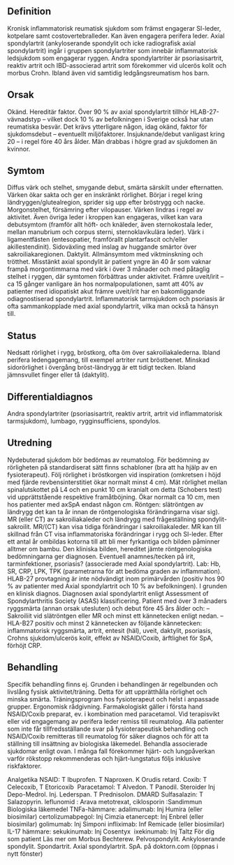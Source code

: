 ## Definition

Kronisk inflammatorisk reumatisk sjukdom som främst engagerar SI-leder, kotpelare samt costovertebralleder. Kan även engagera perifera leder. Axial spondylartrit (ankyloserande spondylit och icke radiografisk axial spondylartrit) ingår i gruppen spondylartriter som innebär inflammatorisk ledsjukdom som engagerar ryggen. Andra spondylartriter är psoriasisartrit, reaktiv artrit och IBD-associerad artrit som förekommer vid ulcerös kolit och morbus Crohn. Ibland även vid samtidig ledgångsreumatism hos barn.

## Orsak

Okänd. Hereditär faktor. Över 90 % av axial spondylartrit tillhör HLAB-27-vävnadstyp – vilket dock 10 % av befolkningen i Sverige också har utan reumatiska besvär. Det krävs ytterligare någon, idag okänd, faktor för sjukdomsdebut – eventuellt miljöfaktorer. Insjuknande/debut vanligast kring 20 – i regel före 40 års ålder. Män drabbas i högre grad av sjukdomen än kvinnor.

## Symtom

Diffus värk och stelhet, smygande debut, smärta särskilt under efternatten. Värken ökar sakta och ger en inskränkt rörlighet. Börjar i regel kring ländryggen/glutealregion, sprider sig upp efter bröstrygg och nacke. Morgonstelhet, försämring efter vilopauser. Värken lindras i regel av aktivitet. Även övriga leder i kroppen kan engageras, vilket kan vara debutsymtom (framför allt höft- och knäleder, även sternokostala leder, mellan manubrium och corpus sterni, sternoklavikulära leder). Värk i ligamentfästen (entesopatier, framförallt plantarfascit och/eller akillestendinit). Sidoväxling med inslag av huggande smärtor över sakroiliakaregionen. Daktylit. Allmänsymtom med viktminskning och trötthet.
Misstänkt axial spondylit är patient yngre än 40 år som vaknar frampå morgontimmarna med värk i över 3 månader och med påtaglig stelhet i ryggen, där symtomen förbättras under aktivitet. Främre uveit/irit – ca 15 gånger vanligare än hos normalpopulationen, samt att 40% av patienter med idiopatiskt akut främre uveit/irit har en bakomliggande odiagnostiserad spondylartrit. Inflammatorisk tarmsjukdom och psoriasis är ofta sammankopplade med axial spondylartrit, vilka man också ta hänsyn till.

## Status

Nedsatt rörlighet i rygg, bröstkorg, ofta öm över sakroiliakalederna. Ibland perifera ledengagemang, till exempel artriter runt bröstbenet. Minskad sidorörlighet i övergång bröst-ländrygg är ett tidigt tecken. Ibland jämnsvullet finger eller tå (daktylit).

## Differentialdiagnos

Andra spondylartriter (psoriasisartrit, reaktiv artrit, artrit vid inflammatorisk tarmsjukdom), lumbago, rygginsufficiens, spondylos.

## Utredning

Nydebuterad sjukdom bör bedömas av reumatolog.
För bedömning av rörligheten på standardiserat sätt finns schabloner (bra att ha hjälp av en fysioterapeut). Följ rörlighet i bröstkorgen vid inspiration (omkretsen i höjd med fjärde revbensinterstitiet ökar normalt minst 4 cm). Mät rörlighet mellan spinalutskottet på L4 och en punkt 10 cm kranialt om detta (Schobers test) vid upprättstående respektive framåtböjning. Ökar normalt ca 10 cm, men hos patienter med axSpA endast någon cm. Röntgen: slätröntgen av ländrygg det kan ta år innan de röntgenologiska förändringarna visar sig). MR (eller CT) av sakroiliakaleder och ländrygg med frågeställning spondylit-sakroilit. MR/(CT) kan visa tidiga förändringar i sakroiliakaleder. MR kan till skillnad från CT visa inflammatoriska förändringar i rygg och SI-leder.
Efter ett antal år ombildas kotorna till att bli mer fyrkantiga och bilden påminner alltmer om bambu. Den kliniska bilden, hereditet jämte röntgenologiska bedömningarna ger diagnosen. Eventuell anamnes/tecken på irit, tarminfektioner, psoriasis? (associerade med Axial spondylartrit).
Lab: Hb, SR, CRP, LPK, TPK (parametrarna för att bedöma graden av inflammation). HLAB-27 provtagning är inte nödvändigt inom primärvården (positiv hos 90 % av patienter med Axial spondylartrit och 10 % av befolkningen). I grunden en klinisk diagnos.
Diagnosen axial spondylartrit enligt Assessment of Spondylarthritis Society (ASAS) klassificering.
Patient med över 3 månaders ryggsmärta (annan orsak utesluten) och debut före 45 års ålder och:
– Sakroiliit vid slätröntgen eller MR och minst ett kännetecken enligt nedan.
– HLA-B27 positiv och minst 2 kännetecken av följande kännetecken: inflammatorisk ryggsmärta, artrit, entesit (häl), uveit, daktylit, psoriasis, Crohns sjukdom/ulcerös kolit, effekt av NSAID/Coxib, ärftlighet för SpA, förhöjt CRP.

## Behandling

Specifik behandling finns ej.
Grunden i behandlingen är regelbunden och livslång fysisk aktivitet/träning. Detta för att upprätthålla rörlighet och minska smärta. Träningsprogram hos fysioterapeut och helst i anpassade grupper. Ergonomisk rådgivning.
Farmakologiskt gäller i första hand NSAID/Coxib preparat, ev. i kombination med paracetamol. Vid terapisvikt eller vid engagemang av perifera leder remiss till reumatolog.
Alla patienter som inte får tillfredsställande svar på fysioterapeutisk behandling och NSAID/Coxib remitteras till reumatolog för säker diagnos och för att ta ställning till insättning av biologiska läkemedel.
Behandla associerade sjukdomar enligt ovan. I många fall förekommer hjärt- och lungpåverkan varför rökstopp rekommenderas och hjärt-lungstatus följs inklusive riskfaktorer.


Analgetika
NSAID: T Ibuprofen. T Naproxen. K Orudis retard.
Coxib: T Celecoxib, T Etoricoxib 
Paracetamol: T Alvedon. T Panodil.
Steroider
Inj Depo-Medrol. Inj. Lederspan.
T Prednisolon.
DMARD
Sulfasalazin: T Salazopyrin.
leflunomid : Arava
metotrexat,
ciklosporin :Sandimmun
Biologiska läkemedel
TNFa-hämmare:
adalimumab: Inj Humira (eller biosimilar)
certolizumabpegol: Inj Cimzia
etanercept: Inj Enbrel (eller biosimilar)
golimumab: Inj Simponi
infliximab: Inf Remicade (eller biosimilar)
IL-17 hämmare:
sekukinumab: Inj Cosentyx
 ixekinumab: Inj Taltz
För dig som patient
Läs mer om Morbus Bechterew. Pelvospondylit. Ankyloserande spondylit. Spondartrit. Axial spondylartrit. SpA. på doktorn.com (öppnas i nytt fönster)

